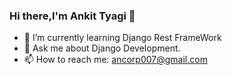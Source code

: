 ### Hi there,I'm Ankit Tyagi 👋                                           


- 🌱 I’m currently learning Django Rest FrameWork                          
- 💬 Ask me about Django Development.
- 📫 How to reach me: ancorp007@gmail.com

